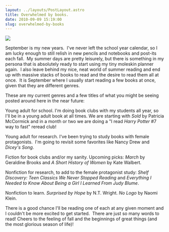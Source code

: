 ```yaml
---
layout: ../layouts/PostLayout.astro
title: Overwhelmed by books.
date: 2010-09-09 15:19:00
slug: overwhelmed-by-books
---
```


[![](http://0.tqn.com/d/homeschooling/1/0/G/i/schoolcolor2.png)](http://0.tqn.com/d/homeschooling/1/0/G/i/schoolcolor2.png)

September is my new years.  I've never left the school year calendar, so I am lucky enough to still relish in new pencils and notebooks and post-its each fall.  My summer days are pretty leisurely, but there is something in my persona that is absolutely ready to start using my tiny moleskin planner again.  I also leave behind my nice, neat world of summer reading and end up with massive stacks of books to read and the desire to read them all at once.  It is September where I usually start reading a few books at once, given that they are different genres.  
  
These are my current genres and a few titles of what you might be seeing posted around here in the near future:  
  
Young adult for school. I'm doing book clubs with my students all year, so I'll be in a young adult book at all times. We are starting with _Sold_ by Patricia McCormick and in a month or two we are doing a "I read _Harry Potter_ #7 way to fast" reread club!  
  
Young adult for research. I've been trying to study books with female protagonists.  I'm going to revisit some favorites like Nancy Drew and _Dicey's Song_.  
  
Fiction for book clubs and/or my sanity. Upcoming picks: _March_ by Geraldine Brooks and _A Short History of Women_ by Kate Walbert.  
  
Nonfiction for research, to add to the female protagonist study: _Shelf Discovery: Teen Classics We Never Stopped Reading_ and _Everything I Needed to Know About Being a Girl I Learned From Judy Blume_.  
  
Nonfiction to learn. _Surprised by Hope_ by N.T. Wright. _No Logo_ by Naomi Klein.  
  
There is a good chance I'll be reading one of each at any given moment and I couldn't be more excited to get started.  There are just so many words to read! Cheers to the feeling of fall and the beginnings of great things (and the most glorious season of life)!